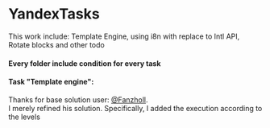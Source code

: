 # YandexTasks
This work include: Template Engine, using i8n with replace to Intl API, Rotate blocks and other todo

#### Every folder include condition for every task
<div>
<h4>Task "Template engine": </h4>
Thanks for base solution user: <a href="https://github.com/Fanzholl/Shablonizator">@Fanzholl</a>. 
<br>I merely refined his solution. Specifically, I added the execution according to the levels
</div>
